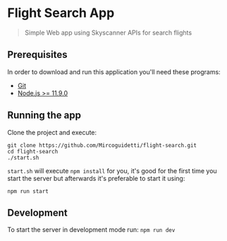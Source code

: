 Flight Search App
===

> Simple Web app using Skyscanner APIs for search flights

## Prerequisites

In order to download and run this application you'll need these programs:
- [Git](https://git-scm.com/)
- [Node.js >= 11.9.0](https://nodejs.org/en/)

## Running the app

Clone the project and execute:

```
git clone https://github.com/Mircoguidetti/flight-search.git
cd flight-search
./start.sh
```

`start.sh` will execute `npm install` for you, it's good for
the first time you start the server but afterwards it's preferable
to start it using:

```
npm run start
```

## Development

To start the server in development mode run:
```npm run dev```

